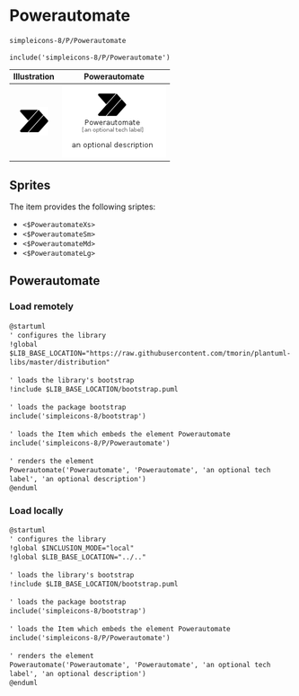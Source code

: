 # Powerautomate


```text
simpleicons-8/P/Powerautomate
```

```text
include('simpleicons-8/P/Powerautomate')
```



| Illustration | Powerautomate |
| :---: | :---: |
| ![illustration for Illustration](../../simpleicons-8/P/Powerautomate.png) | ![illustration for Powerautomate](../../simpleicons-8/P/Powerautomate.Local.png) |



## Sprites
The item provides the following sriptes:

- `<$PowerautomateXs>`
- `<$PowerautomateSm>`
- `<$PowerautomateMd>`
- `<$PowerautomateLg>`





## Powerautomate

### Load remotely
```plantuml
@startuml
' configures the library
!global $LIB_BASE_LOCATION="https://raw.githubusercontent.com/tmorin/plantuml-libs/master/distribution"

' loads the library's bootstrap
!include $LIB_BASE_LOCATION/bootstrap.puml

' loads the package bootstrap
include('simpleicons-8/bootstrap')

' loads the Item which embeds the element Powerautomate
include('simpleicons-8/P/Powerautomate')

' renders the element
Powerautomate('Powerautomate', 'Powerautomate', 'an optional tech label', 'an optional description')
@enduml
```

### Load locally
```plantuml
@startuml
' configures the library
!global $INCLUSION_MODE="local"
!global $LIB_BASE_LOCATION="../.."

' loads the library's bootstrap
!include $LIB_BASE_LOCATION/bootstrap.puml

' loads the package bootstrap
include('simpleicons-8/bootstrap')

' loads the Item which embeds the element Powerautomate
include('simpleicons-8/P/Powerautomate')

' renders the element
Powerautomate('Powerautomate', 'Powerautomate', 'an optional tech label', 'an optional description')
@enduml
```

